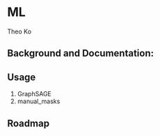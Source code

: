 # ML

Theo Ko

## Background and Documentation:

## Usage
1. GraphSAGE
2. manual_masks

## Roadmap

